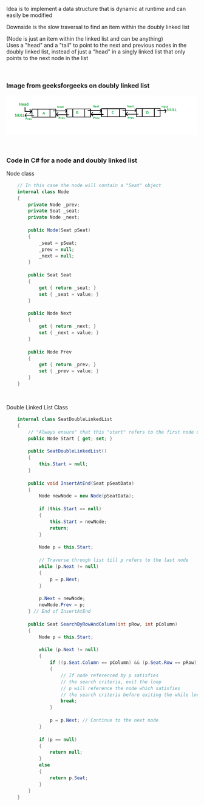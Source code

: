 Idea is to implement a data structure that is dynamic at runtime and can easily be modified  

Downside is the slow traversal to find an item within the doubly linked list  

(Node is just an item within the linked list and can be anything)  
Uses a "head" and a "tail" to point to the next and previous nodes in the doubly linked list, instead of just a "head" in a singly linked list that only points to the next node in the list  

<br>

### Image from geeksforgeeks on doubly linked list  
![image](images/Pasted%20image%2020231105155358.png)  

<br>

### Code in C# for a node and doubly linked list  
Node class  
```C#
	// In this case the node will contain a "Seat" object
    internal class Node
    {
        private Node _prev;
        private Seat _seat;
        private Node _next;

        public Node(Seat pSeat)
        {
            _seat = pSeat;
            _prev = null;
            _next = null;
        }

        public Seat Seat
        {
            get { return _seat; }
            set { _seat = value; }
        }

        public Node Next
        {
            get { return _next; }
            set { _next = value; }
        }

        public Node Prev
        {
            get { return _prev; }
            set { _prev = value; }
        }
    }

```

<br>

Double Linked List Class  
```C#
    internal class SeatDoubleLinkedList
    {
        // "Always ensure" that this "start" refers to the first node of the list
        public Node Start { get; set; }

        public SeatDoubleLinkedList()
        {
            this.Start = null;
        }

        public void InsertAtEnd(Seat pSeatData)
        {
            Node newNode = new Node(pSeatData);

            if (this.Start == null)
            {
                this.Start = newNode;
                return;
            }

            Node p = this.Start;

            // Traverse through list till p refers to the last node
            while (p.Next != null)
            {
                p = p.Next;
            }

            p.Next = newNode;
            newNode.Prev = p;
        } // End of InsertAtEnd

        public Seat SearchByRowAndColumn(int pRow, int pColumn)
        {
            Node p = this.Start;

            while (p.Next != null)
            {
                if ((p.Seat.Column == pColumn) && (p.Seat.Row == pRow))
                {
                    // If node referenced by p satisfies
                    // the search criteria, exit the loop
                    // p will reference the node which satisfies
                    // the search criteria before exiting the while loop
                    break;
                }

                p = p.Next; // Continue to the next node
            }

            if (p == null)
            {
                return null;
            }
            else
            {
                return p.Seat;
            }
        }
    }

```